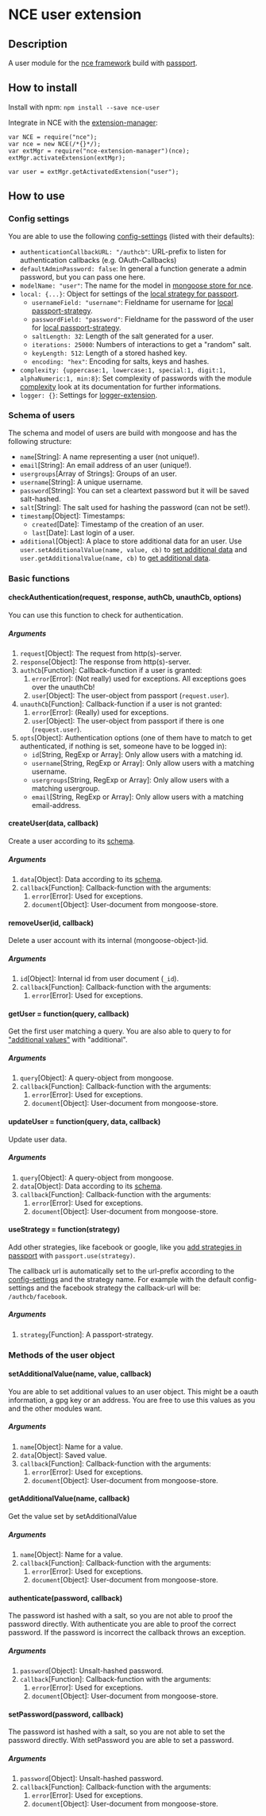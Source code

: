 # NCE user extension
## Description
A user module for the [nce framework](https://github.com/atd-schubert/node-nce) build with [passport](https://github.com/jaredhanson/passport).

## How to install
Install with npm: `npm install --save nce-user`


Integrate in NCE with the [extension-manager](https://github.com/atd-schubert/nce-extension-manager):

```
var NCE = require("nce");
var nce = new NCE(/*{}*/);
var extMgr = require("nce-extension-manager")(nce);
extMgr.activateExtension(extMgr);

var user = extMgr.getActivatedExtension("user");
```

## How to use

### Config settings
You are able to use the following [config-settings](https://github.com/atd-schubert/node-nce/wiki/Extension-Class#configuration) (listed with their defaults):

* `authenticationCallbackURL: "/authcb"`: URL-prefix to listen for authentication callbacks (e.g. OAuth-Callbacks)
* `defaultAdminPassword: false`: In general a function generate a admin password, but you can pass one here.
* `modelName: "user"`: The name for the model in [mongoose store for nce](https://github.com/atd-schubert/nce-mongoose-store).
* `local: {...}`: Object for settings of the [local strategy for passport](https://github.com/jaredhanson/passport-local).
    * `usernameField: "username"`: Fieldname for username for [local passport-strategy](https://github.com/jaredhanson/passport-local).
    * `passwordField: "password"`: Fieldname for the password of the user for [local passport-strategy](https://github.com/jaredhanson/passport-local).
    * `saltLength: 32`: Length of the salt generated for a user.
    * `iterations: 25000`: Numbers of interactions to get a "random" salt.
    * `keyLength: 512`: Length of a stored hashed key.
    * `encoding: "hex"`: Encoding for salts, keys and hashes.
* `complexity: {uppercase:1, lowercase:1, special:1, digit:1, alphaNumeric:1, min:8}`: Set complexity of passwords with the module [complexity](https://www.npmjs.com/package/complexity) look at its documentation for further informations.
* `logger: {}`: Settings for [logger-extension](https://github.com/atd-schubert/nce-winston).

### Schema of users
The schema and model of users are build with mongoose and has the following structure:
* `name`[String]: A name representing a user (not unique!).
* `email`[String]: An email address of an user (unique!).
* `usergroups`[Array of Strings]: Groups of an user.
* `username`[String]: A unique username.
* `password`[String]: You can set a cleartext password but it will be saved salt-hashed.
* `salt`[String]: The salt used for hashing the password (can not be set!).
* `timestamp`[Object]: Timestamps:
    * `created`[Date]: Timestamp of the creation of an user.
    * `last`[Date]: Last login of a user.
* `additional`[Object]: A place to store additional data for an user. Use `user.setAdditionalValue(name, value, cb)` to [set additional data](#setadditionalvaluename-value-callback) and `user.getAdditionalValue(name, cb)` to [get additional data](https://github.com/atd-schubert/nce-user#getadditionalvaluename-callback).

### Basic functions
#### checkAuthentication(request, response, authCb, unauthCb, options)
You can use this function to check for authentication.

##### Arguments
1. `request`[Object]: The request from http(s)-server.
1. `response`[Object]: The response from http(s)-server.
1. `authCb`[Function]: Callback-function if a user is granted:
    1. `error`[Error]: (Not really) used for exceptions. All exceptions goes over the unauthCb!
    1. `user`[Object]: The user-object from passport (`request.user`).
1. `unauthCb`[Function]: Callback-function if a user is not granted:
    1. `error`[Error]: (Really) used for exceptions.
    1. `user`[Object]: The user-object from passport if there is one (`request.user`).
1. `opts`[Object]: Authentication options (one of them have to match to get authenticated, if nothing is set, someone have to be logged in):
    * `id`[String, RegExp or Array]: Only allow users with a matching id.
    * `username`[String, RegExp or Array]: Only allow users with a matching username.
    * `usergroups`[String, RegExp or Array]: Only allow users with a matching usergroup.
    * `email`[String, RegExp or Array]: Only allow users with a matching email-address.

#### createUser(data, callback)
Create a user according to its [schema](#schema-of-users).

##### Arguments
1. `data`[Object]: Data according to its [schema](#schema-of-users).
1. `callback`[Function]: Callback-function with the arguments:
    1. `error`[Error]: Used for exceptions.
    1. `document`[Object]: User-document from mongoose-store.

#### removeUser(id, callback)
Delete a user account with its internal (mongoose-object-)id.

##### Arguments
1. `id`[Object]: Internal id from user document (`_id`).
1. `callback`[Function]: Callback-function with the arguments:
    1. `error`[Error]: Used for exceptions.

#### getUser = function(query, callback)
Get the first user matching a query. You are also able to query to for ["additional values"](#getAdditionalValuename-callback) with "additional".

##### Arguments
1. `query`[Object]: A query-object from mongoose.
1. `callback`[Function]: Callback-function with the arguments:
    1. `error`[Error]: Used for exceptions.
    1. `document`[Object]: User-document from mongoose-store.

#### updateUser = function(query, data, callback)
Update user data.

##### Arguments
1. `query`[Object]: A query-object from mongoose.
1. `data`[Object]: Data according to its [schema](#schema-of-users).
1. `callback`[Function]: Callback-function with the arguments:
    1. `error`[Error]: Used for exceptions.
    1. `document`[Object]: User-document from mongoose-store.

#### useStrategy = function(strategy)
Add other strategies, like facebook or google, like you [add strategies in passport](https://github.com/jaredhanson/passport#strategies) with `passport.use(strategy)`.

The callback url is automatically set to the url-prefix according to the [config-settings](#config-settings) and the strategy name. For example with the default config-settings and the facebook strategy the callback-url will be: `/authcb/facebook`.


##### Arguments
1. `strategy`[Function]: A passport-strategy.

### Methods of the user object
#### setAdditionalValue(name, value, callback)
You are able to set additional values to an user object. This might be a oauth information, a gpg key or an address. You are free to use this values as you and the other modules want.

##### Arguments
1. `name`[Object]: Name for a value.
1. `data`[Object]: Saved value.
1. `callback`[Function]: Callback-function with the arguments:
    1. `error`[Error]: Used for exceptions.
    1. `document`[Object]: User-document from mongoose-store.
    

#### getAdditionalValue(name, callback)
Get the value set by setAdditionalValue

##### Arguments
1. `name`[Object]: Name for a value.
1. `callback`[Function]: Callback-function with the arguments:
    1. `error`[Error]: Used for exceptions.
    1. `document`[Object]: User-document from mongoose-store.

#### authenticate(password, callback)
The password ist hashed with a salt, so you are not able to proof the password directly. With authenticate you are able to proof the correct password. If the password is incorrect the callback throws an exception.

##### Arguments
1. `password`[Object]: Unsalt-hashed password.
1. `callback`[Function]: Callback-function with the arguments:
    1. `error`[Error]: Used for exceptions.
    1. `document`[Object]: User-document from mongoose-store.

#### setPassword(password, callback)
The password ist hashed with a salt, so you are not able to set the password directly. With setPassword you are able to set a password.

##### Arguments
1. `password`[Object]: Unsalt-hashed password.
1. `callback`[Function]: Callback-function with the arguments:
    1. `error`[Error]: Used for exceptions.
    1. `document`[Object]: User-document from mongoose-store.